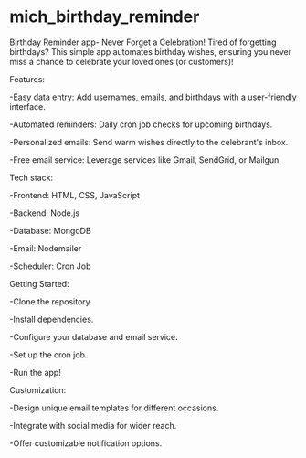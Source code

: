 # mich_birthday_reminder

Birthday Reminder app- Never Forget a Celebration!
Tired of forgetting birthdays? This simple app automates birthday wishes, ensuring you never miss a chance to celebrate your loved ones (or customers)!

Features:

-Easy data entry: Add usernames, emails, and birthdays with a user-friendly interface.

-Automated reminders: Daily cron job checks for upcoming birthdays.

-Personalized emails: Send warm wishes directly to the celebrant's inbox.

-Free email service: Leverage services like Gmail, SendGrid, or Mailgun.

Tech stack:

-Frontend: HTML, CSS, JavaScript

-Backend: Node.js

-Database: MongoDB

-Email: Nodemailer

-Scheduler: Cron Job

Getting Started:

-Clone the repository.

-Install dependencies.

-Configure your database and email service.

-Set up the cron job.

-Run the app!

Customization:

-Design unique email templates for different occasions.

-Integrate with social media for wider reach.

-Offer customizable notification options.
